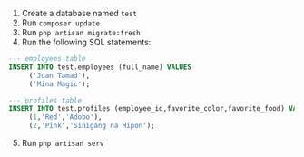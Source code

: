 1. Create a database named ``test``  
2. Run ``composer update``  
3. Run ``php artisan migrate:fresh``  
4. Run the following SQL statements:  
```SQL
--- employees table
INSERT INTO test.employees (full_name) VALUES
	 ('Juan Tamad'),
	 ('Mina Magic');

--- profiles table
INSERT INTO test.profiles (employee_id,favorite_color,favorite_food) VALUES
	 (1,'Red','Adobo'),
	 (2,'Pink','Sinigang na Hipon');
```  
5. Run ``php artisan serv``
